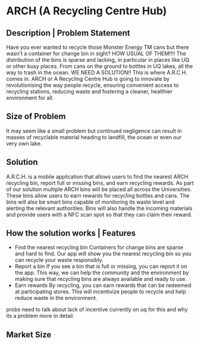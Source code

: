 # ARCH (A Recycling Centre Hub)   

## Description | Problem Statement
Have you ever wanted to recycle those Monster Energy TM cans but there wasn't a container for change bin in sight? HOW USUAL OF THEM!!!! The distribution of the bins is sparse and lacking, in particular in places like UQ or other busy places. From cans on the ground to bottles in UQ lakes, all the way to trash in the ocean. WE NEED A SOLUTION!! This is where A.R.C.H. comes in. ARCH or A Recycling Centre Hub is going to innovate by revolutionising the way people recycle, ensuring convenient access to recycling stations, reducing waste and fostering a cleaner, healthier environment for all. 

## Size of Problem
It may seem like a small problem but continued negligence can result in masses of recyclable material heading to landfill, the ocean or even our very own  lake. 


## Solution
A.R.C.H. is a mobile application that allows users to find the nearest ARCH recycling bin, report full or missing bins, and earn recycling rewards. As part of our solution multiple ARCH bins will be placed all across the Universities. These bins allow users to earn rewards for recycling bottles and cans. The bins will also be smart bins capable of monitoring its waste level and alerting the relevant authorities. Bins will also handle the incoming materials and provide users with a NFC scan spot so that they can claim their reward. 


## How the solution works | Features
- Find the nearest recycling bin
    Containers for change bins are sparse and hard to find. Our app will show you the nearest recycling bin so you can recycle your waste responsibly.
- Report a bin
    If you see a bin that is full or missing, you can report it on the app. This way, we can help the community and the environment by making sure that recycling bins are always available and ready to use.
- Earn rewards
    By recycling, you can earn rewards that can be redeemed at participating stores. This will incentivize people to recycle and help reduce waste in the environment.

probs need to talk about lack of incentive currently on uq for this and why its a problem more in detail. 



## Market Size

